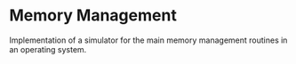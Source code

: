 # Memory Management

Implementation of a simulator for the main memory management routines in an operating system.
